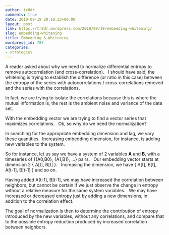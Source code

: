```yaml
---
author: tr8dr
comments: true
date: 2010-09-19 20:10:23+00:00
layout: post
link: https://tr8dr.wordpress.com/2010/09/19/embedding-whitening/
slug: embedding-whitening
title: Embedding & Whitening
wordpress_id: 787
categories:
- strategies
---
```


A reader asked about why we need to normalize differential entropy to remove autocorrelation (and cross-correlation).   I should have said, the whitening is trying to establish the difference (or ratio in this case) between the entropy of the series with autocorrelations / cross-correlations removed and the series with the correlations.

In fact, we are trying to isolate the correlations because this is where the mutual information is, the rest is the ambient noise and variance of the data set.

With the embedding vector we are trying to find a vector series that maximizes correlations.   Ok, so why do we need the normalization?

In searching for the appropriate embedding dimension and lag, we vary these quantities.  Increasing embedding dimension, for instance, is adding new variables to the system.

So for instance, let us say we have a system of 2 variables **A** and **B**, with a timeseries of {{A0,B0}, {A1,B1}, ...} pairs.   Our embedding vector starts at dimension 2 { A[t], B[t] }.   Increasing the dimension, we have { A[t], B[t], A[t-1], B[t-1] } and so on.

Having added A[t-1], B[t-1], we may have increased the correlation between neighbors, but cannot be certain if we just observe the change in entropy without a relative measure for the same system variables.   We may have increased or decreased entropy just by adding a new dimensions, in addition to the correlation effect.

The goal of normalization is then to determine the contribution of entropy introduced by the new variables, without any correlations, and compare that to the possible entropy reduction produced by increased correlation between neighbors.

